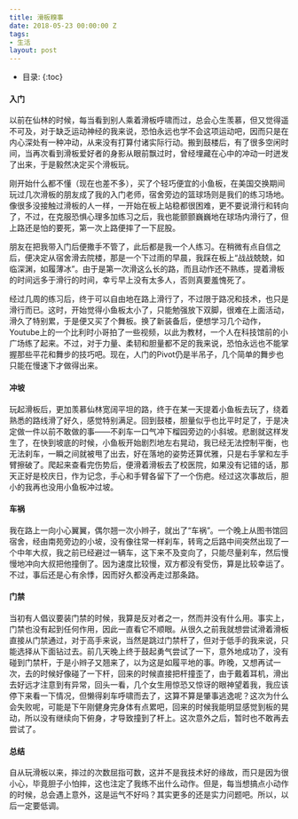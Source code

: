 ```yaml
---
title: 滑板糗事
date: 2018-05-23 00:00:00 Z
tags:
- 生活
layout: post
---
```


* 目录:
{:toc}

#### 入门
以前在仙林的时候，每当看到别人乘着滑板呼啸而过，总会心生羡慕，但又觉得遥不可及，对于缺乏运动神经的我来说，恐怕永远也学不会这项运动吧，因而只是在内心深处有一种冲动，从来没有打算付诸实际行动。搬到鼓楼后，有了很多空闲时间，当再次看到滑板爱好者的身影从眼前飘过时，曾经埋藏在心中的冲动一时迸发了出来，于是毅然决定买个滑板玩。

刚开始什么都不懂（现在也差不多），买了个轻巧便宜的小鱼板，在美国交换期间玩过几次滑板的朋友成了我的入门老师，宿舍旁边的篮球场则是我们的练习场地。像很多没接触过滑板的人一样，一开始在板上站稳都很困难，更不要说滑行和转向了，不过，在克服恐惧心理多加练习之后，我也能颤颤巍巍地在球场内滑行了，但上路还是怕的要死，第一次上路便摔了一下屁股。

朋友在把我带入门后便撒手不管了，此后都是我一个人练习。在稍微有点自信之后，便决定从宿舍滑去院楼，那是一个下过雨的早晨，我踩在板上“战战兢兢，如临深渊，如履薄冰”。由于是第一次滑这么长的路，而且动作还不熟练，提着滑板的时间远多于滑行的时间，幸亏早上没有太多人，否则真要羞愧死了。

经过几周的练习后，终于可以自由地在路上滑行了，不过限于路况和技术，也只是滑行而已。这时，开始觉得小鱼板太小了，只能勉强放下双脚，很难在上面活动，滑久了特别累，于是便又买了个舞板。换了新装备后，便想学习几个动作，Youtube上的一个比利时小哥拍了一些视频，以此为教材，一个人在科技馆前的小广场练了起来。不过，对于力量、柔韧和胆量都不足的我来说，恐怕永远也不能掌握那些平花和舞步的技巧吧。现在，人门的Pivot仍是半吊子，几个简单的舞步也只能在慢速下才做得出来。

#### 冲坡
玩起滑板后，更加羡慕仙林宽阔平坦的路，终于在某一天提着小鱼板去玩了，绕着熟悉的路线滑了好久，感觉特别满足。回到鼓楼，胆量似乎也比平时足了，于是决定做一件以前不敢做的事——不刹车一口气冲下榴园旁边的小斜坡。悲剧就这样发生了，在快到坡底的时候，小鱼板开始剧烈地左右晃动，我已经无法控制平衡，也无法刹车，一瞬之间就被甩了出去，好在落地的姿势还算优雅，只是右手掌和左手臂擦破了。爬起来查看完伤势后，便滑着滑板去了校医院，如果没有记错的话，那天正好是校庆日，作为记念，手心和手臂各留下了一个伤疤。经过这次事故后，胆小的我再也没用小鱼板冲过坡。

#### 车祸
我在路上一向小心翼翼，偶尔翘一次小辫子，就出了“车祸”。一个晚上从图书馆回宿舍，经由南苑旁边的小坡，没有像往常一样刹车，转弯之后路中间突然出现了一个中年大叔，我之前已经避过一辆车，这下来不及变向了，只能尽量刹车，然后慢慢地冲向大叔把他撞倒了。因为速度比较慢，双方都没有受伤，算是比较幸运了。不过，事后还是心有余悸，因而好久都没再走过那条路。

#### 门禁
当初有人倡议要装门禁的时候，我算是反对者之一，然而并没有什么用。事实上，门禁也没有起到任何作用，因此一直看它不顺眼。从很久之前我就想尝试滑着滑板直接从门禁通过，对于高手来说，当然是跳过门禁杆了，但对于低手的我来说，只能选择从下面钻过去。前几天晚上终于鼓起勇气尝试了一下，意外地成功了，没有碰到门禁杆，于是小辫子又翘来了，以为这是如履平地的事。昨晚，又想再试一次，去的时候好像碰了一下杆，回来的时候直接把杆撞歪了，由于戴着耳机，滑出去好远才注意到有异常，回头一看，几个女生用惊恐又惊讶的眼神望着我，我应该停下来看一下情况，但懒得刹车呼啸而去了，这算不算是肇事逃逸呢？这次为什么会失败呢，可能是下午刚健身完身体有点累吧，回来的时候我能明显感觉到板的晃动，所以没有继续向下俯身，才导致撞到了杆上。这次意外之后，暂时也不敢再去尝试了。

#### 总结
自从玩滑板以来，摔过的次数屈指可数，这并不是我技术好的缘故，而只是因为很小心，毕竟胆子小怕摔，这也注定了我练不出什么动作。但是，每当想搞点小动作的时候，总会遇上意外，这是运气不好吗？其实更多的还是实力问题吧。所以，以后一定要低调。


